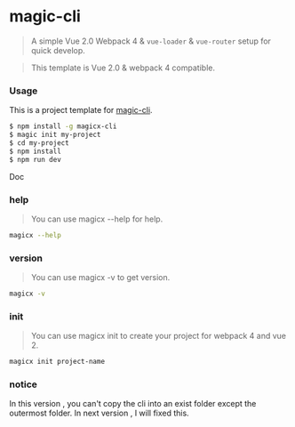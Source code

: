 # magic-cli

> A simple Vue 2.0 Webpack 4 & `vue-loader` & `vue-router` setup for quick develop.

> This template is Vue 2.0 & webpack 4 compatible.

### Usage

This is a project template for [magic-cli](https://github.com/magicxin/magic-cli).

``` bash
$ npm install -g magicx-cli
$ magic init my-project
$ cd my-project
$ npm install
$ npm run dev
```

Doc

### help

> You can use magicx --help for help.
```bash
magicx --help

```

### version

> You can use magicx -v to get version.
```bash
magicx -v

```

### init

> You can use magicx init to create your project for webpack 4 and vue 2.
```bash
magicx init project-name

```

### notice

In this version , you can't copy the cli into an exist folder except the outermost folder. In next version , I will fixed this. 